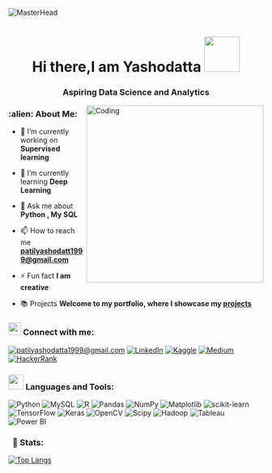 ![MasterHead](https://user-images.githubusercontent.com/89390696/197391947-44073cab-ffa1-4f6f-b0e9-a541afc7254a.gif)

<h1 align="center">Hi there,I am Yashodatta <img src="https://camo.githubusercontent.com/b0fa06ee100360ae8811a115c133de7848891e3b/68747470733a2f2f6769746875622e6769746875626173736574732e636f6d2f696d616765732f6d6f6e612d776869737065722e676966" width="70" height="70" /></h1>

<h3 align="center">Aspiring Data Science and Analytics </h3>


<img align="right" alt="Coding" width="350" src="https://cdn.dribbble.com/users/1162077/screenshots/3848914/programmer.gif">


<h3 align="left">:alien: About Me:  </h3>


- 🔭 I’m currently working on **Supervised learning**

- 🌱 I’m currently learning **Deep Learning**

- 💬 Ask me about **Python , My SQL**

- 📫 How to reach me **patilyashodatt1999@gmail.com**

- ⚡ Fun fact **I am creative**

- 📚 Projects **Welcome to my portfolio, where I showcase my [projects](https://github.com/Yashodatta15/Project_Portfolio/blob/main/README.md)**

<h3><img src="https://cdn-icons-png.flaticon.com/128/1017/1017466.png" width="25" height="25"> Connect with me:</h3>

<a href="mailto:patilyashodatta1999@gmail.com">![patilyashodatta1999@gmail.com](https://img.shields.io/badge/Gmail-D14836?style=flat&logo=gmail&logoColor=white)</a> 
<a href="https://www.linkedin.com/in/yashodatta-patil-b76039224/">![LinkedIn](https://img.shields.io/badge/LinkedIn-0077B5?style=flat&logo=linkedin&logoColor=white)</a>
<a href="https://www.kaggle.com/yashodattapatil">![Kaggle](https://img.shields.io/badge/Kaggle-20BEFF?style=flat&logo=kaggle&logoColor=white)</a>
<a href="https://medium.com/@patilyashodatta">![Medium](https://img.shields.io/badge/Medium-12100E?style=flat&logo=medium&logoColor=white)</a>
<a href="https://www.hackerrank.com/patilyashodatta1">![HackerRank](https://img.shields.io/badge/HackerRank-2EC866?style=flat&logo=hackerrank&logoColor=white)</a>


<h3><img src="https://media.giphy.com/media/WUlplcMpOCEmTGBtBW/giphy.gif" width="30"> Languages and Tools:</h3>

![Python](https://img.shields.io/badge/Python-3670A0?style=flat&logo=python&logoColor=ffdd54)
![MySQL](https://img.shields.io/badge/MySQL-%2300f.svg?style=flat&logo=mysql&logoColor=white) 
![R](https://img.shields.io/badge/R-%23276DC3.svg?style=flat&logo=r&logoColor=white) 
![Pandas](https://img.shields.io/badge/pandas-%23150458.svg?style=flat&logo=pandas&logoColor=white)
![NumPy](https://img.shields.io/badge/NumPy-%23013243.svg?style=flat&logo=numpy&logoColor=white)
![Matplotlib](https://img.shields.io/badge/Matplotlib-%2307405e.svg?style=flat&logo=matplotlib&logoColor=white)
![scikit-learn](https://img.shields.io/badge/scikit--learn-%23F7931E.svg?style=flat&logo=scikit-learn&logoColor=white)
![TensorFlow](https://img.shields.io/badge/TensorFlow-%23FF6F00.svg?style=flat&logo=TensorFlow&logoColor=white)
![Keras](https://img.shields.io/badge/Keras-%23D00000.svg?style=flat&logo=Keras&logoColor=white) 
![OpenCV](https://img.shields.io/badge/OpenCV-%23white.svg?style=flat&logo=OpenCV&logoColor=5C3EE8)
![Scipy](https://img.shields.io/badge/SciPy-%230C55A5.svg?style=flat&logo=scipy&logoColor=white)
![Hadoop](https://img.shields.io/badge/Hadoop-%23F7DC1B.svg?style=flat&logo=Apache%20Hadoop&logoColor=white)
![Tableau](https://img.shields.io/badge/Tableau-%23E97627.svg?style=flat&logo=Tableau&logoColor=white)
![Power BI](https://img.shields.io/badge/Power%20BI-%23F2C811.svg?style=flat&logo=Power%20BI&logoColor=white)



###  &nbsp; 👀 Stats: 

</div>

<div align="left">

[![Top Langs](https://github-readme-stats.vercel.app/api/top-langs/?username=yashodatta15&langs_count=8)](https://github.com/Yashodatta15/github-readme-stats)
</div>

